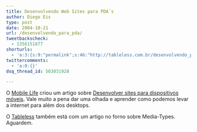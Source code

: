 ```yaml
---
title: Desenvolvendo Web Sites para PDA´s
author: Diego Eis
type: post
date: 2004-10-21
url: /desenvolvendo_para_pda/
tweetbackscheck:
  - 1356151877
shorturls:
  - 'a:3:{s:9:"permalink";s:46:"http://tableless.com.br/desenvolvendo_para_pda";s:7:"tinyurl";s:26:"http://tinyurl.com/3r5zypu";s:4:"isgd";s:19:"http://is.gd/iqdZpE";}'
twittercomments:
  - 'a:0:{}'
dsq_thread_id: 503031928

---
```

O [Mobile Life][1] criou um artigo sobre [Desenvolver sites para dispositivos móveis][2]. Vale muito a pena dar uma olhada e aprender como podemos levar a internet para além dos desktops.
              
O [Tableless][3] também está com um artigo no forno sobre Media-Types. Aguardem.

 [1]: http://www.mobilelife.com.br/
 [2]: http://www.mobilelife.com.br/artigos/web_pda.asp
 [3]: http://tableless.com.br/